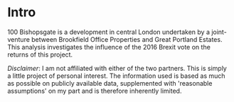 # Intro

100 Bishopsgate is a development in central London undertaken by a joint-venture between Brookfield Office Properties and Great Portland Estates. This analysis investigates the influence of the 2016 Brexit vote on the returns of this project.

*Disclaimer*: I am not affiliated with either of the two partners. This is simply a little project of personal interest. The information used is based as much as possible on publicly available data, supplemented with 'reasonable assumptions' on my part and is therefore inherently limited.


